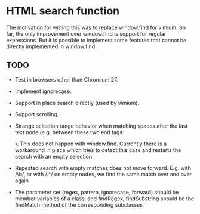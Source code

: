 HTML search function
====================

The motivation for writing this was to replace window.find for vimium. So far,
the only improvement over window.find is support for regular expressions. But
it is possible to implement some features that cannot be directly implemented
in window.find.

TODO
----

- Test in browsers other than Chromium 27.

- Implement ignorecase.

- Support in place search directly (used by vimium).

- Support scrolling.

- Strange selection range behavior when matching spaces after the last text
  node (e.g. between these two end tags: </p>   </body>). This does not happen
  with window.find. Currently there is a workaround in place which tries to
  detect this case and restarts the search with an empty selection.

- Repeated search with empty matches does not move forward. E.g. with /\b/, or
  with /.*/ on empty nodes, we find the same match over and over again.

- The parameter set (regex, pattern, ignorecase, forward) should be member
  variables of a class, and findRegex, findSubstring should be the findMatch
  method of the corresponding subclasses.
